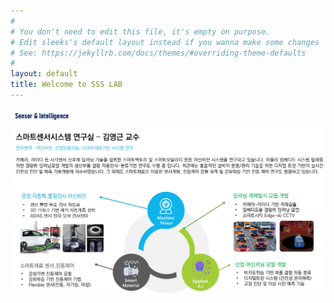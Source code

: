 ```yaml
---
#
# You don't need to edit this file, it's empty on purpose.
# Edit sleeks's default layout instead if you wanna make some changes
# See: https://jekyllrb.com/docs/themes/#overriding-theme-defaults
#
layout: default
title: Welcome to SSS LAB
---
```


<link rel="stylesheet" href="/assets/css/main.css">

<img src="assets/img/favicon.jpg"  title="SSSLAB_Logo" class="center" style="width:20%"/>

<img src="assets/img/ssslabmain.jpg"  title="SSSLAB_Logo" class="center">





